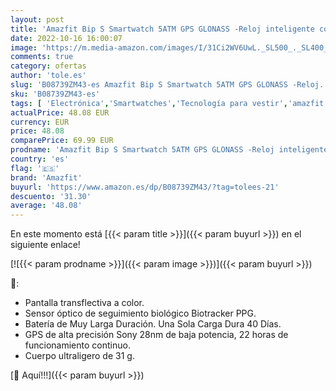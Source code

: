 ```yaml
---
layout: post
title: 'Amazfit Bip S Smartwatch 5ATM GPS GLONASS -Reloj inteligente con bluetooth y conectividad con Android e iOS - Version Global  Rosa '
date: 2022-10-16 16:00:07
image: 'https://m.media-amazon.com/images/I/31Ci2WV6UwL._SL500_._SL400_.jpg'
comments: true
category: ofertas
author: 'tole.es'
slug: 'B08739ZM43-es Amazfit Bip S Smartwatch 5ATM GPS GLONASS -Reloj...'
sku: 'B08739ZM43-es'
tags: [ 'Electrónica','Smartwatches','Tecnología para vestir','amazfit','android','🇪🇸', ]
actualPrice: 48.08 EUR
currency: EUR
price: 48.08
comparePrice: 69.99 EUR
prodname: 'Amazfit Bip S Smartwatch 5ATM GPS GLONASS -Reloj inteligente con bluetooth y conectividad con Android e iOS - Version Global  Rosa '
country: 'es'
flag: '🇪🇸'
brand: 'Amazfit'
buyurl: 'https://www.amazon.es/dp/B08739ZM43/?tag=tolees-21'
descuento: '31.30'
average: '48.08'
---
```


En este momento está [{{< param title >}}]({{< param buyurl >}}) en el siguiente enlace!

[![{{< param prodname >}}]({{< param image >}})]({{< param buyurl >}})

🔎:

- Pantalla transflectiva a color.
- Sensor óptico de seguimiento biológico Biotracker PPG.
- Batería de Muy Larga Duración. Una Sola Carga Dura 40 Días.
- GPS de alta precisión Sony 28nm de baja potencia, 22 horas de funcionamiento continuo.
- Cuerpo ultraligero de 31 g.

[🛒 Aquí!!!]({{< param buyurl >}})
